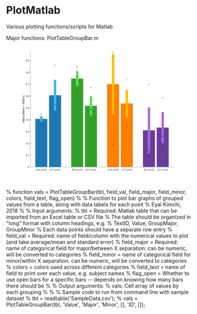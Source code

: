 # PlotMatlab
Various plotting functions/scripts for Matlab

Major functions:
PlotTableGroupBar.m
![alt text](sample.png?raw=true "Title")

% function vals = PlotTableGroupBar(tbl, field_val, field_major, field_minor, colors, field_text, flag_open)
% 
% Function to plot bar graphs of grouped values from a table, along with data labels for each point
% Eyal Kimchi, 2018
%
% Input arguments:
% tbl = Required: Matlab table that can be imported from an Excel table or CSV file
%     The table should be organized in "long" format with column headings, e.g.
%     TextID, Value, GroupMajor, GroupMinor
%     Each data points should have a separate row entry
% field_val = Required: name of field/column with the numerical values to plot (and take average/mean and standard error)
% field_major = Required: name of categorical field for major/between X separation: can be numeric, will be converted to categories
% field_minor = name of categorical field for minor/within X separation: can be numeric, will be converted to categories
% colors = colors used across different categories
% field_text = name of field to print over each value, e.g. subject names
% flag_open = Whether to use open bars for a specific bars -- depends on knowing how many bars there should be
% 
% Output arguments:
% vals: Cell array of values by each grouping
%
% % Sample code to run from command line with sample dataset
% tbl = readtable('SampleData.csv');
% vals = PlotTableGroupBar(tbl, 'Value', 'Major', 'Minor', [], 'ID', []);

